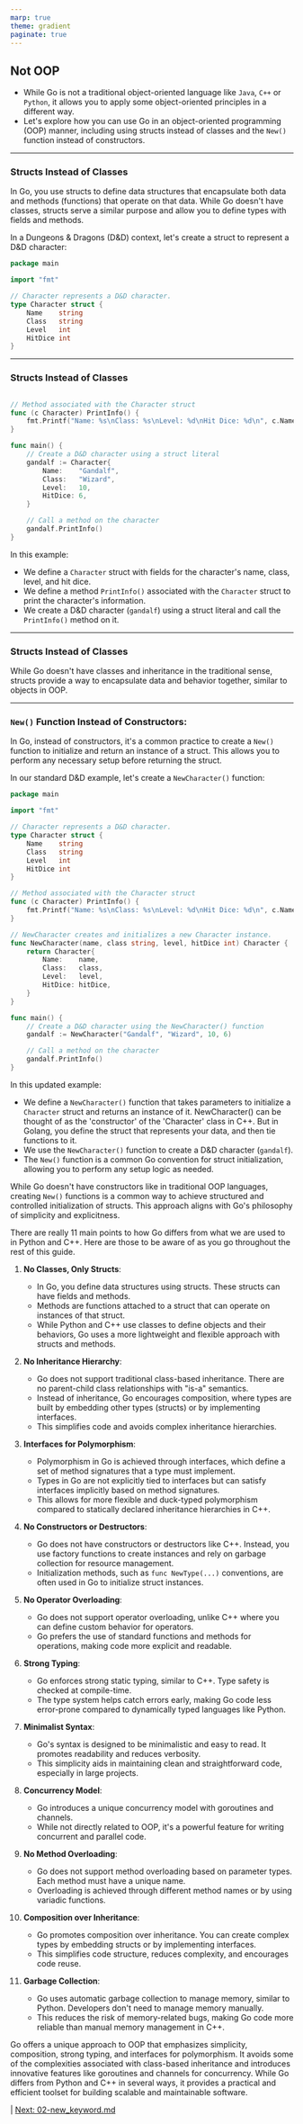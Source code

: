 ```yaml
---
marp: true
theme: gradient
paginate: true
---
```


## Not OOP

- While Go is not a traditional object-oriented language like `Java`, `C++` or `Python`, it allows you to apply some object-oriented principles in a different way. 
- Let's explore how you can use Go in an object-oriented programming (OOP) manner, including using structs instead of classes and the `New()` function instead of constructors.

---

### Structs Instead of Classes

In Go, you use structs to define data structures that encapsulate both data and methods (functions) that operate on that data. While Go doesn't have classes, structs serve a similar purpose and allow you to define types with fields and methods.

In a Dungeons & Dragons (D&D) context, let's create a struct to represent a D&D character:

```go
package main

import "fmt"

// Character represents a D&D character.
type Character struct {
    Name    string
    Class   string
    Level   int
    HitDice int
}
```
---
### Structs Instead of Classes

```go

// Method associated with the Character struct
func (c Character) PrintInfo() {
    fmt.Printf("Name: %s\nClass: %s\nLevel: %d\nHit Dice: %d\n", c.Name, c.Class, c.Level, c.HitDice)
}

func main() {
    // Create a D&D character using a struct literal
    gandalf := Character{
        Name:    "Gandalf",
        Class:   "Wizard",
        Level:   10,
        HitDice: 6,
    }

    // Call a method on the character
    gandalf.PrintInfo()
}
```


In this example:

- We define a `Character` struct with fields for the character's name, class, level, and hit dice.
- We define a method `PrintInfo()` associated with the `Character` struct to print the character's information.
- We create a D&D character (`gandalf`) using a struct literal and call the `PrintInfo()` method on it.

---
### Structs Instead of Classes

While Go doesn't have classes and inheritance in the traditional sense, structs provide a way to encapsulate data and behavior together, similar to objects in OOP.

---

### `New()` Function Instead of Constructors:

In Go, instead of constructors, it's a common practice to create a `New()` function to initialize and return an instance of a struct. This allows you to perform any necessary setup before returning the struct.

In our standard D&D example, let's create a `NewCharacter()` function:

```go
package main

import "fmt"

// Character represents a D&D character.
type Character struct {
    Name    string
    Class   string
    Level   int
    HitDice int
}

// Method associated with the Character struct
func (c Character) PrintInfo() {
    fmt.Printf("Name: %s\nClass: %s\nLevel: %d\nHit Dice: %d\n", c.Name, c.Class, c.Level, c.HitDice)
}

// NewCharacter creates and initializes a new Character instance.
func NewCharacter(name, class string, level, hitDice int) Character {
    return Character{
        Name:    name,
        Class:   class,
        Level:   level,
        HitDice: hitDice,
    }
}

func main() {
    // Create a D&D character using the NewCharacter() function
    gandalf := NewCharacter("Gandalf", "Wizard", 10, 6)

    // Call a method on the character
    gandalf.PrintInfo()
}
```

In this updated example:

- We define a `NewCharacter()` function that takes parameters to initialize a `Character` struct and returns an instance of it. NewCharacter() can be thought of as the 'constructor' of the 'Character' class in C++. But in Golang, you define the struct that represents your data, and then tie functions to it. 
- We use the `NewCharacter()` function to create a D&D character (`gandalf`).
- The `New()` function is a common Go convention for struct initialization, allowing you to perform any setup logic as needed.

While Go doesn't have constructors like in traditional OOP languages, creating `New()` functions is a common way to achieve structured and controlled initialization of structs. This approach aligns with Go's philosophy of simplicity and explicitness. 

There are really 11 main points to how Go differs from what we are used to in Python and C++. Here are those to be aware of as you go throughout the rest of this guide. 

1. **No Classes, Only Structs**:
   - In Go, you define data structures using structs. These structs can have fields and methods.
   - Methods are functions attached to a struct that can operate on instances of that struct.
   - While Python and C++ use classes to define objects and their behaviors, Go uses a more lightweight and flexible approach with structs and methods.

2. **No Inheritance Hierarchy**:
   - Go does not support traditional class-based inheritance. There are no parent-child class relationships with "is-a" semantics.
   - Instead of inheritance, Go encourages composition, where types are built by embedding other types (structs) or by implementing interfaces.
   - This simplifies code and avoids complex inheritance hierarchies.

3. **Interfaces for Polymorphism**:
   - Polymorphism in Go is achieved through interfaces, which define a set of method signatures that a type must implement.
   - Types in Go are not explicitly tied to interfaces but can satisfy interfaces implicitly based on method signatures.
   - This allows for more flexible and duck-typed polymorphism compared to statically declared inheritance hierarchies in C++.

4. **No Constructors or Destructors**:
   - Go does not have constructors or destructors like C++. Instead, you use factory functions to create instances and rely on garbage collection for resource management.
   - Initialization methods, such as `func NewType(...)` conventions, are often used in Go to initialize struct instances.

5. **No Operator Overloading**:
   - Go does not support operator overloading, unlike C++ where you can define custom behavior for operators.
   - Go prefers the use of standard functions and methods for operations, making code more explicit and readable.

6. **Strong Typing**:
   - Go enforces strong static typing, similar to C++. Type safety is checked at compile-time.
   - The type system helps catch errors early, making Go code less error-prone compared to dynamically typed languages like Python.

7. **Minimalist Syntax**:
   - Go's syntax is designed to be minimalistic and easy to read. It promotes readability and reduces verbosity.
   - This simplicity aids in maintaining clean and straightforward code, especially in large projects.

8. **Concurrency Model**:
   - Go introduces a unique concurrency model with goroutines and channels.
   - While not directly related to OOP, it's a powerful feature for writing concurrent and parallel code.

9. **No Method Overloading**:
    - Go does not support method overloading based on parameter types. Each method must have a unique name.
    - Overloading is achieved through different method names or by using variadic functions.

10. **Composition over Inheritance**:
    - Go promotes composition over inheritance. You can create complex types by embedding structs or by implementing interfaces.
    - This simplifies code structure, reduces complexity, and encourages code reuse.

11. **Garbage Collection**:
    - Go uses automatic garbage collection to manage memory, similar to Python. Developers don't need to manage memory manually.
    - This reduces the risk of memory-related bugs, making Go code more reliable than manual memory management in C++.

Go offers a unique approach to OOP that emphasizes simplicity, composition, strong typing, and interfaces for polymorphism. It avoids some of the complexities associated with class-based inheritance and introduces innovative features like goroutines and channels for concurrency. While Go differs from Python and C++ in several ways, it provides a practical and efficient toolset for building scalable and maintainable software.

 | [Next: 02-new_keyword.md](02-new_keyword.md)
